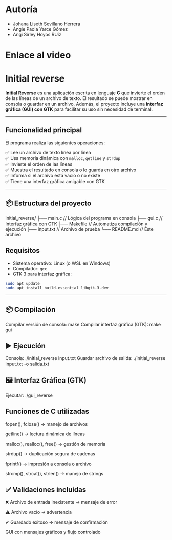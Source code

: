 # Autoría
- Johana Liseth Sevillano Herrera
- Angie Paola Yarce Gómez
- Angi Sirley Hoyos RUíz

# Enlace al video


# Initial reverse

**Initial Reverse** es una aplicación escrita en lenguaje **C** que invierte el orden de las líneas de un archivo de texto. 
El resultado se puede mostrar en consola o guardar en un archivo. 
Además, el proyecto incluye una **interfaz gráfica (GUI) con GTK** para facilitar su uso sin necesidad de terminal.

---

## Funcionalidad principal

El programa realiza las siguientes operaciones:

✅ Lee un archivo de texto línea por línea  
✅ Usa memoria dinámica con `malloc`, `getline` y `strdup`  
✅ Invierte el orden de las líneas  
✅ Muestra el resultado en consola o lo guarda en otro archivo  
✅ Informa si el archivo está vacío o no existe  
✅ Tiene una interfaz gráfica amigable con GTK

---

## 📦 Estructura del proyecto

initial_reverse/
├── main.c // Lógica del programa en consola
├── gui.c // Interfaz gráfica con GTK
├── Makefile // Automatiza compilación y ejecución
├── input.txt // Archivo de prueba
└── README.md // Este archivo

## Requisitos

- Sistema operativo: Linux (o WSL en Windows)
- Compilador: `gcc`
- GTK 3 para interfaz gráfica:

```bash
sudo apt update
sudo apt install build-essential libgtk-3-dev
```

---

## 📦 Compilación
Compilar versión de consola: make
Compilar interfaz gráfica (GTK): make gui

## ▶️ Ejecución
Consola: ./initial_reverse input.txt
Guardar archivo de salida: ./initial_reverse input.txt -o salida.txt

## 🖼️ Interfaz Gráfica (GTK)
Ejecutar: ./gui_reverse

## Funciones de C utilizadas
fopen(), fclose() → manejo de archivos

getline() → lectura dinámica de líneas

malloc(), realloc(), free() → gestión de memoria

strdup() → duplicación segura de cadenas

fprintf() → impresión a consola o archivo

strcmp(), strcat(), strlen() → manejo de strings

## ✅ Validaciones incluidas
❌ Archivo de entrada inexistente → mensaje de error

⚠️ Archivo vacío → advertencia

✔ Guardado exitoso → mensaje de confirmación

GUI con mensajes gráficos y flujo controlado




